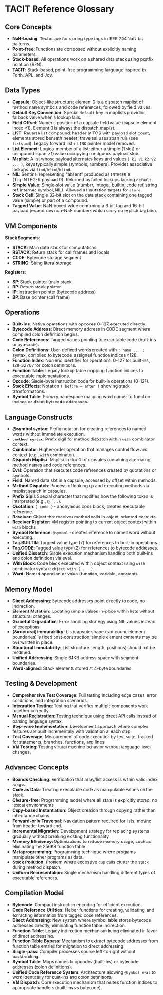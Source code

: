 # TACIT Reference Glossary

## Core Concepts

- **NaN-boxing**: Technique for storing type tags in IEEE 754 NaN bit patterns.
- **Point-free**: Functions are composed without explicitly naming parameters.
- **Stack-based**: All operations work on a shared data stack using postfix notation (RPN).
- **TACIT**: Stack-based, point-free programming language inspired by Forth, APL, and Joy.

## Data Types

- **Capsule**: Object-like structure; element 0 is a dispatch maplist of method name symbols and code references, followed by field values.
- **Default Key Convention**: Special `default` key in maplists providing fallback value when a lookup fails.
- **Field Offset**: Numeric position of a capsule field value (capsule element index ≥1). Element 0 is always the dispatch maplist.
- **LIST**: Reverse list compound: header at TOS with payload slot count; elements stored beneath header; traversal uses span rule (see `lists.md`). Legacy forward list + `LINK` pointer model removed.
- **List Element**: Logical member of a list: either a simple (1 slot) or compound (span >1) value occupying contiguous payload slots.
- **Maplist**: A list whose payload alternates keys and values `( k1 v1 k2 v2 ... )`; keys typically simple (symbols, numbers). Provides associative lookups via `find`/`bfind`/`hfind`.
- **NIL**: Sentinel representing “absent” produced as `INTEGER 0` (Tag.INTEGER payload 0). Returned by failed lookups lacking `default`.
- **Simple Value**: Single-slot value (number, integer, builtin, code ref, string ref, interned symbol, NIL). Allowed as mutation targets for `store`.
- **Stack Cell**: Single 32-bit slot on the data stack containing one tagged value (simple) or part of a compound.
- **Tagged Value**: NaN-boxed value combining a 6-bit tag and 16-bit payload (except raw non-NaN numbers which carry no explicit tag bits).

## VM Components

**Stack Segments**:
- **STACK**: Main data stack for computations
- **RSTACK**: Return stack for call frames and locals
- **CODE**: Bytecode storage segment  
- **STRING**: String literal storage

**Registers**:
- **SP**: Stack pointer (main stack)
- **RP**: Return stack pointer  
- **IP**: Instruction pointer (bytecode address)
- **BP**: Base pointer (call frame)

## Operations

- **Built-ins**: Native operations with opcodes 0-127, executed directly.
- **Bytecode Address**: Direct memory address in CODE segment where compiled colon definition begins.
- **Code References**: Tagged values pointing to executable code (built-ins or bytecode).
- **Colon Definitions**: User-defined words created with `: name ... ;` syntax, compiled to bytecode, assigned function indices ≥128.
- **Function Index**: Numeric identifier for operations: 0-127 for built-ins, 128-32767 for colon definitions.
- **Function Table**: Legacy lookup table mapping function indices to executable implementations.
- **Opcode**: Single-byte instruction code for built-in operations (0-127).
- **Stack Effects**: Notation `( before — after )` showing stack transformations.
- **Symbol Table**: Primary namespace mapping word names to function indices or direct bytecode addresses.

## Language Constructs

- **@symbol syntax**: Prefix notation for creating references to named words without immediate execution.
- **`.method syntax`**: Prefix sigil for method dispatch within `with` combinator context.
- **Combinator**: Higher-order operation that manages control flow and context (e.g., `with` combinator).
- **Dispatch Maplist**: Maplist in slot 0 of capsules containing alternating method names and code references.
- **Eval**: Operation that executes code references created by quotations or symbols.
- **Field**: Named data slot in a capsule, accessed by offset within methods.
- **Method Dispatch**: Process of looking up and executing methods via maplist search in capsules.
- **Prefix Sigil**: Special character that modifies how the following token is interpreted (e.g., `@`, `` ` ``, `.`).
- **Quotation**: `{ code }` - anonymous code block, creates executable reference.
- **Receiver**: Object that receives method calls in object-oriented contexts.
- **Receiver Register**: VM register pointing to current object context within `with` blocks.
- **Symbol Reference**: `@symbol` - creates reference to named word without executing.
- **Tag.BUILTIN**: Tagged value type (7) for references to built-in operations.
- **Tag.CODE**: Tagged value type (2) for references to bytecode addresses.
- **Unified Dispatch**: Single execution mechanism handling both built-ins and colon definitions via eval.
- **With Block**: Code block executed within object context using `with` combinator syntax: `object with { ... }`.
- **Word**: Named operation or value (function, variable, constant).

## Memory Model

- **Direct Addressing**: Bytecode addresses point directly to code, no indirection.
- **Element Mutation**: Updating simple values in-place within lists without structural changes.
- **Graceful Degradation**: Error handling strategy using NIL values instead of exceptions.
- **(Structural) Immutability**: List/capsule shape (slot count, element boundaries) is fixed post-construction; simple element contents may be overwritten in place.
- **Structural Immutability**: List structure (length, positions) should not be modified.
- **Unified Addressing**: Single 64KB address space with segment boundaries.
- **Word-aligned**: Stack elements stored at 4-byte boundaries.

## Testing & Development

- **Comprehensive Test Coverage**: Full testing including edge cases, error conditions, and integration scenarios.
- **Integration Testing**: Testing that verifies multiple components work together correctly.
- **Manual Registration**: Testing technique using direct API calls instead of parsing language syntax.
- **Step-wise Implementation**: Development approach where complex features are built incrementally with validation at each step.
- **Test Coverage**: Measurement of code execution by test suite, tracked for statements, branches, functions, and lines.
- **VM Testing**: Testing virtual machine behavior without language-level changes.

## Advanced Concepts

- **Bounds Checking**: Verification that array/list access is within valid index range.
- **Code as Data**: Treating executable code as manipulable values on the stack.
- **Closure-free**: Programming model where all state is explicitly stored, no lexical environments.
- **Copy-based Instantiation**: Object creation through copying rather than inheritance chains.
- **Forward-only Traversal**: Navigation pattern required for lists, moving from header toward end.
- **Incremental Migration**: Development strategy for replacing systems gradually without breaking existing functionality.
- **Memory Efficiency**: Optimizations to reduce memory usage, such as eliminating the 256KB function table.
- **Metaprogramming**: Programming technique where programs manipulate other programs as data.
- **Stack Pollution**: Problem where excessive `dup` calls clutter the stack during method dispatch.
- **Uniform Representation**: Single mechanism handling different types of executable references.

## Compilation Model

- **Bytecode**: Compact instruction encoding for efficient execution.
- **Code Reference Utilities**: Helper functions for creating, validating, and extracting information from tagged code references.
- **Direct Addressing**: New system where symbol table stores bytecode addresses directly, eliminating function table indirection.
- **Function Table**: Legacy indirection mechanism being eliminated in favor of direct addressing.
- **Function Table Bypass**: Mechanism to extract bytecode addresses from function table entries for migration to direct addressing.
- **Single-pass**: Compiler processes source left-to-right without backtracking.
- **Symbol Table**: Maps names to opcodes (built-ins) or bytecode addresses (colon definitions).
- **Unified Code Reference System**: Architecture allowing `@symbol eval` to work identically for built-ins and colon definitions.
- **VM Dispatch**: Core execution mechanism that routes function indices to appropriate handlers (built-ins vs bytecode).
